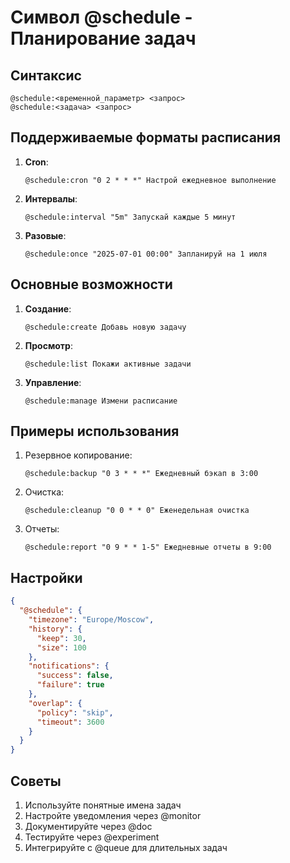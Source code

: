 # Символ @schedule - Планирование задач

## Синтаксис
```
@schedule:<временной_параметр> <запрос>
@schedule:<задача> <запрос>
```

## Поддерживаемые форматы расписания
1. **Cron**:
   ```cursor
   @schedule:cron "0 2 * * *" Настрой ежедневное выполнение
   ```

2. **Интервалы**:
   ```cursor
   @schedule:interval "5m" Запускай каждые 5 минут
   ```

3. **Разовые**:
   ```cursor
   @schedule:once "2025-07-01 00:00" Запланируй на 1 июля
   ```

## Основные возможности
1. **Создание**:
   ```cursor
   @schedule:create Добавь новую задачу
   ```

2. **Просмотр**:
   ```cursor
   @schedule:list Покажи активные задачи
   ```

3. **Управление**:
   ```cursor
   @schedule:manage Измени расписание
   ```

## Примеры использования
1. Резервное копирование:
   ```cursor
   @schedule:backup "0 3 * * *" Ежедневный бэкап в 3:00
   ```

2. Очистка:
   ```cursor
   @schedule:cleanup "0 0 * * 0" Еженедельная очистка
   ```

3. Отчеты:
   ```cursor
   @schedule:report "0 9 * * 1-5" Ежедневные отчеты в 9:00
   ```

## Настройки
```json
{
  "@schedule": {
    "timezone": "Europe/Moscow",
    "history": {
      "keep": 30,
      "size": 100
    },
    "notifications": {
      "success": false,
      "failure": true
    },
    "overlap": {
      "policy": "skip",
      "timeout": 3600
    }
  }
}
```

## Советы
1. Используйте понятные имена задач
2. Настройте уведомления через @monitor
3. Документируйте через @doc
4. Тестируйте через @experiment
5. Интегрируйте с @queue для длительных задач